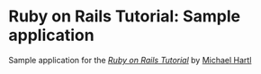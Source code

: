 # Ruby on Rails Tutorial: Sample application

Sample application for the [*Ruby on Rails Tutorial*](http://railstutorial.org) by [Michael Hartl](http://michaelhartl.com/)
